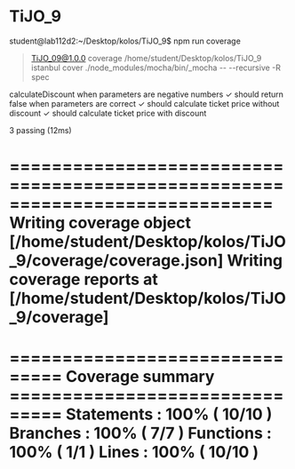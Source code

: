 # TiJO_9

student@lab112d2:~/Desktop/kolos/TiJO_9$ npm run coverage

> TiJO_09@1.0.0 coverage /home/student/Desktop/kolos/TiJO_9
> istanbul cover ./node_modules/mocha/bin/_mocha -- --recursive -R spec



  calculateDiscount
    when parameters are negative numbers
      ✓ should return false
    when parameters are correct
      ✓ should calculate ticket price without discount
      ✓ should calculate ticket price with discount


  3 passing (12ms)

=============================================================================
Writing coverage object [/home/student/Desktop/kolos/TiJO_9/coverage/coverage.json]
Writing coverage reports at [/home/student/Desktop/kolos/TiJO_9/coverage]
=============================================================================

=============================== Coverage summary ===============================
Statements   : 100% ( 10/10 )
Branches     : 100% ( 7/7 )
Functions    : 100% ( 1/1 )
Lines        : 100% ( 10/10 )
================================================================================
